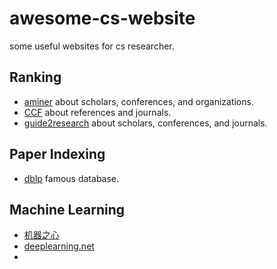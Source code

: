 # awesome-cs-website
some useful websites for cs researcher.

## Ranking

+ [aminer](http://aminer.org/) about scholars, conferences, and organizations.
+ [CCF](http://www.ccf.org.cn/xspj/gyml/) about references and journals.
+ [guide2research](http://www.guide2research.com/) about scholars, conferences, and journals.

## Paper Indexing

+ [dblp](http://dblp.uni-trier.de/) famous database.


## Machine Learning

+ [机器之心](https://www.jiqizhixin.com/)
+ [deeplearning.net](http://deeplearning.net/)
+ ​